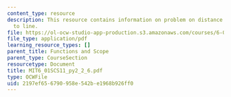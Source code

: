 ```yaml
---
content_type: resource
description: This resource contains information on problem on distance from point
  to line.
file: https://ol-ocw-studio-app-production.s3.amazonaws.com/courses/6-01sc-introduction-to-electrical-engineering-and-computer-science-i-spring-2011/2197ef656790958e542be1968b926ff0_MIT6_01SCS11_py2_2_6.pdf
file_type: application/pdf
learning_resource_types: []
parent_title: Functions and Scope
parent_type: CourseSection
resourcetype: Document
title: MIT6_01SCS11_py2_2_6.pdf
type: OCWFile
uid: 2197ef65-6790-958e-542b-e1968b926ff0
---
```

